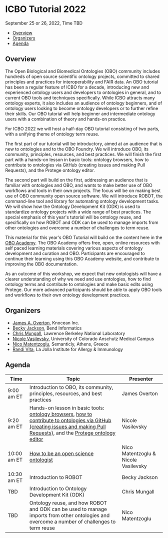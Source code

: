 # ICBO Tutorial 2022

September 25 or 26, 2022, Time TBD  

- [Overview](#overview)
- [Organizers](#organizers)
- [Agenda](#agenda)

<a name="overview"></a> 
## Overview
The Open Biological and Biomedical Ontologies (OBO) community includes hundreds of open source scientific ontology projects, committed to shared principles and practices for interoperability and FAIR data. An OBO tutorial has been a regular feature of ICBO for a decade, introducing new and experienced ontology users and developers to ontologies in general, and to current OBO tools and techniques specifically. While ICBO attracts many ontology experts, it also includes an audience of ontology beginners, and of ontology users looking to become ontology developers or to further refine their skills. Our OBO tutorial will help beginner and intermediate ontology users with a combination of theory and hands-on practice.

For ICBO 2022 we will host a half-day OBO tutorial consisting of two parts, with a unifying theme of ontology term reuse.

The first part of our tutorial will be introductory, aimed at an audience that is new to ontologies and to the OBO Foundry. We will introduce OBO, its community, principles, resources, and best practices. We will finish the first part with a hands-on lesson in basic tools: ontology browsers, how to contribute to ontologies via GitHub (creating issues and making Pull Requests), and the Protege ontology editor. 

The second part will build on the first, addressing an audience that is familiar with ontologies and OBO, and wants to make better use of OBO workflows and tools in their own projects. The focus will be on making best use of OBO community open source software. We will introduce ROBOT, the command-line tool and library for automating ontology development tasks. We will show how the Ontology Development Kit (ODK) is used to standardize ontology projects with a wide range of best practices. The special emphasis of this year's tutorial will be ontology reuse, and specifically on how ROBOT and ODK can be used to manage imports from other ontologies and overcome a number of challenges to term reuse.

This material for this year's OBO Tutorial will build on the content here in the [OBO Academy](https://oboacademy.github.io/obook/). The OBO Academy offers free, open, online resources with self paced learning materials covering various aspects of  ontology development and curation and OBO. Participants are encouraged to continue their learning using this OBO Academy website, and contribute to improving the OBO documentation.

As an outcome of this workshop, we expect that new ontologists will have a clearer understanding of why we need and use ontologies, how to find ontology terms and contribute to ontologies and make basic edits using Protege. Our more advanced participants should be able to apply OBO tools and workflows to their own ontology development practices.

<a name="organizers"></a> 
## Organizers

- [James A. Overton](http://james.overton.ca/), Knocean Inc.
- [Becky Jackson](https://orcid.org/0000-0003-4871-5569), Bend Informatics
- [Chris Mungall](https://orcid.org/0000-0002-6601-2165), Lawrence Berkeley National Laboratory
- [Nicole Vasilevsky](https://orcid.org/0000-0001-5208-3432), University of Colorado Anschutz Medical Campus
- [Nico Matentzoglu](https://orcid.org/0000-0002-7356-1779), Semanticly, Athens, Greece
- [Randi Vita](https://orcid.org/0000-0001-8957-7612), La Jolla Institute for Allergy & Immunology

<a name="agenda"></a> 
## Agenda

Time | Topic | Presenter
-- | -- | --
9:00 am ET | Introduction to OBO, its community, principles, resources, and best practices | James Overton
9:20 am ET | Hands-on lesson in basic tools: [ontology browsers](https://oboacademy.github.io/obook/lesson/ontology-term-use/#find-terms-using-ontology-browsers), [how to contribute to ontologies via GitHub (creating issues and making Pull Requests)](https://oboacademy.github.io/obook/lesson/contributing-to-obo-ontologies/#use-github), and the [Protege ontology editor](https://oboacademy.github.io/obook/lesson/contributing-to-obo-ontologies/#ontology-development-workflows) | Nicole Vasilevsky 
10:00 am ET | [How to be an open science ontologist](https://oboacademy.github.io/obook/howto/team-open-science-mindset/) | Nico Matentzoglu & Nicole Vasilevsky
10:30 am ET | Introduction to ROBOT | Becky Jackson 
TBD | Introduction to Ontology Development Kit (ODK) | Chris Mungall 
TBD | Ontology reuse, and how ROBOT and ODK can be used to manage imports from other ontologies and overcome a number of challenges to term reuse | Nico Matentzoglu 



